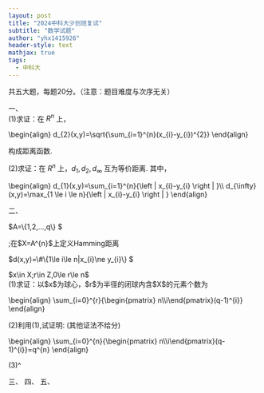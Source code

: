 ```yaml
---
layout: post
title: "2024中科大少创班复试"
subtitle: "数学试题"
author: "yhx1415926"
header-style: text
mathjax: true
tags:
  - 中科大
---
```


共五大题，每题20分。（注意：题目难度与次序无关）

一、<br>
(1)求证：在 $R^{n}$ 上，
<p>\begin{align}
  d_{2}(x,y)=\sqrt{\sum_{i=1}^{n}(x_{i}-y_{i})^{2}}
  \end{align}</p>
  构成距离函数.

(2)求证：在 $R^{n}$ 上，$d_{1},d_{2},d_{\infty}$ 互为等价距离. 其中，<br>
<p>\begin{align}
  d_{1}(x,y)=\sum_{i=1}^{n}{\left | x_{i}-y_{i} \right | }\\
  d_{\infty}(x,y)=\max_{1 \le i \le n}{\left | x_{i}-y_{i} \right | }
  \end{align}</p>

二、<br>
<p>$A=\{1,2,...,q\} $</p>;在$X=A^{n}$上定义Hamming距离<p>$d(x,y)=\#\{1\le i\le n|x_{i}\ne y_{i}\} $</p>
$x\in X;r\in Z,0\le r\le n$<br>
(1)求证：以$x$为球心，$r$为半径的闭球内含$X$的元素个数为<br>
<p>\begin{align}
  \sum_{i=0}^{r}{\begin{pmatrix} n\\i\end{pmatrix}(q-1)^{i}}
  \end{align}</p>
(2)利用(1),试证明:   (其他证法不给分)
<p>\begin{align}
  \sum_{i=0}^{n}{\begin{pmatrix} n\\i\end{pmatrix}(q-1)^{i}}=q^{n}
  \end{align}</p>
(3)^

三、
四、
五、
